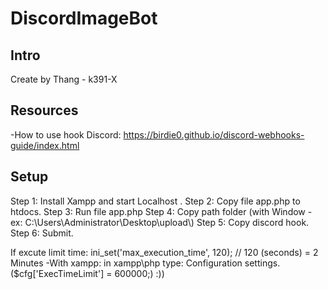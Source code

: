 # DiscordImageBot

## Intro
Create by Thang - k391-X
## Resources
-How to use hook Discord:
https://birdie0.github.io/discord-webhooks-guide/index.html
## Setup

Step 1: Install Xampp and start Localhost .
Step 2: Copy file app.php to htdocs.
Step 3: Run file app.php
Step 4: Copy path folder (with Window - ex: C:\\Users\\Administrator\\Desktop\\upload\\)
Step 5: Copy discord hook. 
Step 6: Submit.

If excute limit time: ini_set('max_execution_time', 120); // 120 (seconds) = 2 Minutes
-With xampp: in xampp\php type: Configuration settings. ($cfg['ExecTimeLimit'] = 600000;) :))

